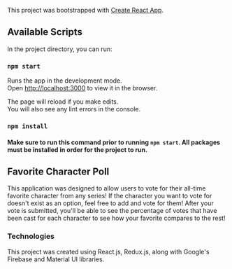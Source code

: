 This project was bootstrapped with [Create React App](https://github.com/facebook/create-react-app).

## Available Scripts

In the project directory, you can run:

### `npm start`

Runs the app in the development mode.<br>
Open [http://localhost:3000](http://localhost:3000) to view it in the browser.

The page will reload if you make edits.<br>
You will also see any lint errors in the console.

### `npm install`
#### Make sure to run this command prior to running `npm start`. All packages must be installed in order for the project to run.


## Favorite Character Poll

This application was designed to allow users to vote for their all-time favorite character from any series! If the character you want to vote for doesn't exist as an option, feel free to add and vote for them! After your vote is submitted, you'll be able to see the percentage of votes that have been cast for each character to see how your favorite compares to the rest!

### Technologies

This project was created using React.js, Redux.js, along with Google's Firebase and Material UI libraries. 
